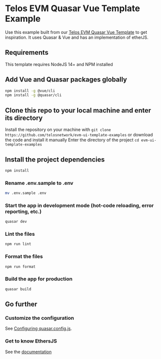 # Telos EVM Quasar Vue Template Example

Use this example built from our [Telos EVM Quasar Vue Template](https://github.com/telosnetwork/evm-ui-template) to get inspiration. It uses Quasar & Vue and has an implementation of etherJS. 

## Requirements

This template requires NodeJS 14+ and NPM installed

## Add Vue and Quasar packages globally
```bash
npm install -g @vue/cli
npm install -g @quasar/cli
```

## Clone this repo to your local machine and enter its directory
Install the repository on your machine with ```git clone https://github.com/telosnetwork/evm-ui-template-examples``` or download the code and install it manually
Enter the directory of the project ```cd evm-ui-template-examples```

## Install the project dependencies
```bash
npm install
```

### Rename .env.sample to .env 
```bash
mv .env.sample .env
```

### Start the app in development mode (hot-code reloading, error reporting, etc.)
```bash
quasar dev
```


### Lint the files
```bash
npm run lint
```


### Format the files
```bash
npm run format
```



### Build the app for production
```bash
quasar build
```

## Go further

### Customize the configuration
See [Configuring quasar.config.js](https://v2.quasar.dev/quasar-cli-webpack/quasar-config-js).

### Get to know EthersJS
See the [documentation](https://docs.ethers.io/v5/)
